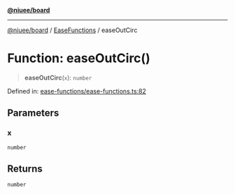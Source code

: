 [**@niuee/board**](../../../README.md)

***

[@niuee/board](../../../globals.md) / [EaseFunctions](../README.md) / easeOutCirc

# Function: easeOutCirc()

> **easeOutCirc**(`x`): `number`

Defined in: [ease-functions/ease-functions.ts:82](https://github.com/niuee/board/blob/d74620e4e63da3004adfc7105b7f1136fce9577c/src/ease-functions/ease-functions.ts#L82)

## Parameters

### x

`number`

## Returns

`number`
